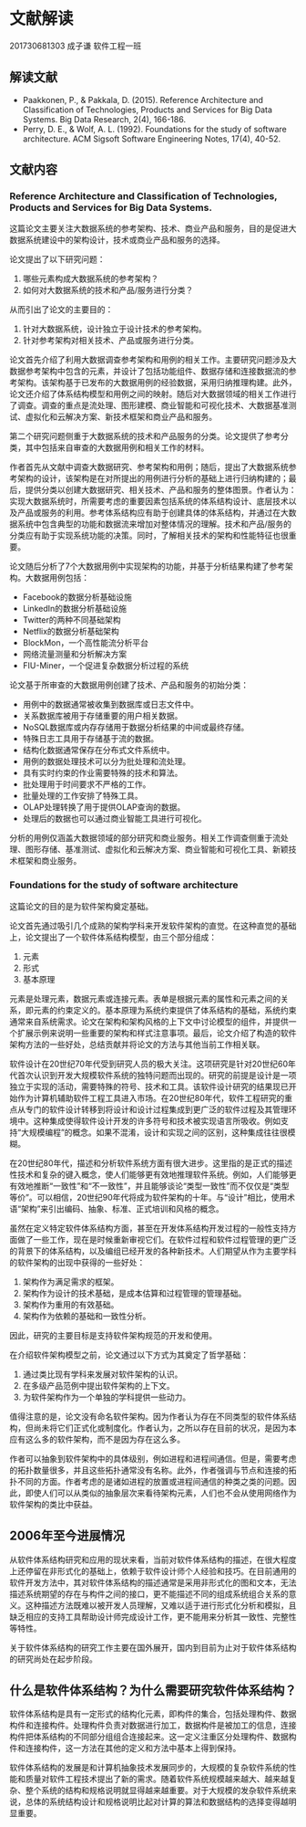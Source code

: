 # 文献解读
201730681303 成子谦 软件工程一班
## 解读文献
- Paakkonen, P., & Pakkala, D. (2015). Reference Architecture and Classification of Technologies, Products and Services for Big Data Systems. Big Data Research, 2(4), 166-186.
- Perry, D. E., & Wolf, A. L. (1992). Foundations for the study of software architecture. ACM Sigsoft Software Engineering Notes, 17(4), 40-52.

## 文献内容
### **Reference Architecture and Classification of Technologies, Products and Services for Big Data Systems.**  

这篇论文主要关注大数据系统的参考架构、技术、商业产品和服务，目的是促进大数据系统建设中的架构设计，技术或商业产品和服务的选择。  

论文提出了以下研究问题：
1. 哪些元素构成大数据系统的参考架构？
2. 如何对大数据系统的技术和产品/服务进行分类？  

从而引出了论文的主要目的：
1. 针对大数据系统，设计独立于设计技术的参考架构。  
2. 针对参考架构对相关技术、产品或服务进行分类。  

论文首先介绍了利用大数据调查参考架构和用例的相关工作。主要研究问题涉及大数据参考架构中包含的元素，并设计了包括功能组件、数据存储和连接数据流的参考架构。该架构基于已发布的大数据用例的经验数据，采用归纳推理构建。此外，论文还介绍了体系结构模型和用例之间的映射。随后对大数据领域的相关工作进行了调查。调查的重点是流处理、图形建模、商业智能和可视化技术、大数据基准测试、虚拟化和云解决方案、新技术框架和商业产品和服务。  

第二个研究问题侧重于大数据系统的技术和产品服务的分类。论文提供了参考分类，其中包括来自审查的大数据用例和相关工作的材料。  

作者首先从文献中调查大数据研究、参考架构和用例；随后，提出了大数据系统参考架构的设计，该架构是在对所提出的用例进行分析的基础上进行归纳构建的；最后，提供分类以创建大数据研究、相关技术、产品和服务的整体图景。作者认为：实现大数据系统时，所需要考虑的重要因素包括系统的体系结构设计、底层技术以及产品或服务的利用。参考体系结构应有助于创建具体的体系结构，并通过在大数据系统中包含典型的功能和数据流来增加对整体情况的理解。技术和产品/服务的分类应有助于实现系统功能的决策。同时，了解相关技术的架构和性能特征也很重要。  

论文随后分析了7个大数据用例中实现架构的功能，并基于分析结果构建了参考架构。大数据用例包括：
- Facebook的数据分析基础设施
- LinkedIn的数据分析基础设施
- Twitter的两种不同基础架构
- Netflix的数据分析基础架构
- BlockMon，一个高性能流分析平台
- 网络流量测量和分析解决方案
- FIU-Miner，一个促进复杂数据分析过程的系统  

论文基于所审查的大数据用例创建了技术、产品和服务的初始分类：
- 用例中的数据通常被收集到数据库或日志文件中。
- 关系数据库被用于存储重要的用户相关数据。
- NoSQL数据库或内存存储用于数据分析结果的中间或最终存储。
- 特殊日志工具用于存储基于流的数据。
- 结构化数据通常保存在分布式文件系统中。
- 用例的数据处理技术可以分为批处理和流处理。
- 具有实时约束的作业需要特殊的技术和算法。
- 批处理用于时间要求不严格的工作。
- 批量处理的工作安排了特殊工具。
- OLAP处理转换了用于提供OLAP查询的数据。
- 处理后的数据也可以通过商业智能工具进行可视化。

分析的用例仅涵盖大数据领域的部分研究和商业服务。相关工作调查侧重于流处理、图形存储、基准测试、虚拟化和云解决方案、商业智能和可视化工具、新颖技术框架和商业服务。  

### **Foundations for the study of software architecture**  

这篇论文的目的是为软件架构奠定基础。  

论文首先通过吸引几个成熟的架构学科来开发软件架构的直觉。在这种直觉的基础上，论文提出了一个软件体系结构模型，由三个部分组成：
1. 元素
2. 形式
3. 基本原理

元素是处理元素，数据元素或连接元素。表单是根据元素的属性和元素之间的关系，即元素的约束定义的。基本原理为系统约束提供了体系结构的基础，系统约束通常来自系统需求。论文在架构和架构风格的上下文中讨论模型的组件，并提供一个扩展示例来说明一些重要的架构和样式注意事项。最后，论文介绍了构造的软件架构方法的一些好处，总结贡献并将论文的方法与其他当前工作相关联。  

软件设计在20世纪70年代受到研究人员的极大关注。这项研究是针对20世纪60年代首次认识到开发大规模软件系统的独特问题而出现的。研究的前提是设计是一项独立于实现的活动，需要特殊的符号、技术和工具。该软件设计研究的结果现已开始作为计算机辅助软件工程工具进入市场。在20世纪80年代，软件工程研究的重点从专门的软件设计转移到将设计和设计过程集成到更广泛的软件过程及其管理环境中。这种集成使得软件设计开发的许多符号和技术被实现语言所吸收。例如支持“大规模编程”的概念。如果不混淆，设计和实现之间的区别，这种集成往往很模糊。  

在20世纪80年代，描述和分析软件系统方面有很大进步。这里指的是正式的描述性技术和复杂的键入概念，使人们能够更有效地推理软件系统。例如，人们能够更有效地推断“一致性”和“不一致性”，并且能够谈论“类型一致性”而不仅仅是“类型等价”。可以相信，20世纪90年代将成为软件架构的十年。与“设计”相比，使用术语“架构”来引出编码、抽象、标准、正式培训和风格的概念。  

虽然在定义特定软件体系结构方面，甚至在开发体系结构开发过程的一般性支持方面做了一些工作，现在是时候重新审视它们。在软件过程和软件过程管理的更广泛的背景下的体系结构，以及编组已经开发的各种新技术。人们期望从作为主要学科的软件架构的出现中获得的一些好处：
1. 架构作为满足需求的框架。
2. 架构作为设计的技术基础，是成本估算和过程管理的管理基础。 
3. 架构作为重用的有效基础。
4. 架构作为依赖的基础和一致性分析。
   
因此，研究的主要目标是支持软件架构规范的开发和使用。

在介绍软件架构模型之前，论文通过以下方式为其奠定了哲学基础：
1. 通过类比现有学科来发展对软件架构的认识。
2. 在多级产品范例中提出软件架构的上下文。
3. 为软件架构作为一个单独的学科提供一些动力。  

值得注意的是，论文没有命名软件架构。因为作者认为存在不同类型的软件体系结构，但尚未将它们正式化或制度化。作者认为，之所以存在目前的状况，是因为本应有这么多的软件架构，而不是因为存在这么多。  

作者可以抽象到软件架构中的具体级别，例如进程和进程间通信。但是，需要考虑的拓扑数量很多，并且这些拓扑通常没有名称。此外，作者强调与节点和连接的拓扑不同的方面。作者考虑的是诸如进程的放置或进程间通信的种类之类的问题。因此，即使人们可以从类似的抽象层次来看待架构元素，人们也不会从使用网络作为软件架构的类比中获益。  

## **2006年至今进展情况** 
从软件体系结构研究和应用的现状来看，当前对软件体系结构的描述，在很大程度上还停留在非形式化的基础上，依赖于软件设计师个人经验和技巧。在目前通用的软件开发方法中，其对软件体系结构的描述通常是采用非形式化的图和文本，无法描述系统期望的存在与构件之间的接口，更不能描述不同的组成系统组合关系的意义。这种描述方法既难以被开发人员理解，又难以适于进行形式化分析和模拟，且缺乏相应的支持工具帮助设计师完成设计工作，更不能用来分析其一致性、完整性等特性。  

关于软件体系结构的研究工作主要在国外展开，国内到目前为止对于软件体系结构的研究尚处在起步阶段。

## **什么是软件体系结构？为什么需要研究软件体系结构？**
软件体系结构是具有一定形式的结构化元素，即构件的集合，包括处理构件、数据构件和连接构件。处理构件负责对数据进行加工，数据构件是被加工的信息，连接构件把体系结构的不同部分组组合连接起来。这一定义注重区分处理构件、数据构件和连接构件，这一方法在其他的定义和方法中基本上得到保持。  

软件体系结构的发展是和计算机抽象技术发展同步的，大规模的复杂软件系统的性能和质量对软件工程技术提出了新的需求。随着软件系统规模越来越大、越来越复杂、整个系统的结构和规格说明就显得越来越重要。对于大规模的发杂软件系统来说，总体的系统结构设计和规格说明比起对计算的算法和数据结构的选择变得越明显重要。